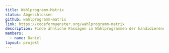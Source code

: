```yaml
---
title: Wahlprogramm-Matrix
status: Abgeschlossen
github: wahlprogramm-matrix
link: https://codeformuenster.org/wahlprogramm-matrix
description: Finde ähnliche Passagen in Wahlprogrammen der kandidierenden Parteien, erstellt zur Kommunalwahl Münster 2014.
members:
  - name: Daniel
layout: projekt
---
```

